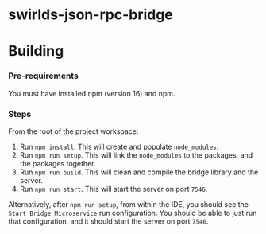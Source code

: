 # swirlds-json-rpc-bridge

# Building

### Pre-requirements

You must have installed npm (version 16) and npm.

### Steps

From the root of the project workspace:

1. Run `npm install`. This will create and populate `node_modules`.
2. Run `npm run setup`. This will link the `node_modules` to the packages, and the packages together.
3. Run `npm run build`. This will clean and compile the bridge library and the server.
4. Run `npm run start`. This will start the server on port `7546`.

Alternatively, after `npm run setup`, from within the IDE, you should see the `Start Bridge Microservice`
run configuration. You should be able to just run that configuration, and it should start the server
on port `7546`.
